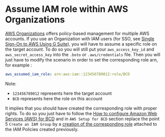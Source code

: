 # Assume IAM role within AWS Organizations

[AWS Organizations](https://aws.amazon.com/organizations) offers policy-based management for multiple AWS accounts.
If you use an Organization with IAM users (for SSO, see [Single Sign-On to AWS Using G Suite](aws_sso.md)), you will have to assume a specific role on the target account. To do so you will still put your `aws_access_key_id` and `aws_secret_access_key` into the `.boto` or `.aws/credentials` file.
Then you will just have to modify the scenario in order to set the corresponding role arn, for example :

```yaml
aws_assumed_iam_role: arn:aws:iam::123456789012:role/BCD
```

Note:
- `123456789012` represents here the target account
- `BCD` represents here the role on this account

It implies that you should have created the corresponding role with proper rights. To do so you just have to follow the [How to configure Amazon Web Services (AWS) for BCD](aws_prerequisites.md) and in `AWS Setup for BCD` section replace the point 5 `Create an IAM Group` by a [creation of the corresponding role](https://docs.aws.amazon.com/IAM/latest/UserGuide/id_roles_create_for-user.html) attached to the IAM Policies created previously.
